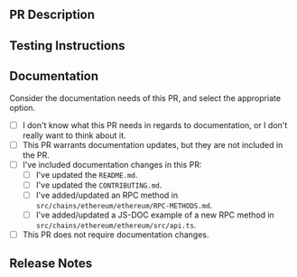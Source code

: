 <!-- If you are an external contributor, thank you so much for your pull request! We are so grateful for community involvement on the Ganache repo. Filling out the below information can be helpful for the team, but the only truly important one is the "PR Description" section.-->

## PR Description

<!-- Enter PR description here. Don't forget to link any issues that are resolved by this PR. -->

## Testing Instructions

<!-- Optional - If there are any relevant instructions for testing this PR, add them here. -->

## Documentation

<!-- Optional -->

Consider the documentation needs of this PR, and select the appropriate option.

- [ ] I don't know what this PR needs in regards to documentation, or I don't really want to think about it. <!-- There's no shame in asking for help :-) -->
- [ ] This PR warrants documentation updates, but they are not included in the PR. <!--this lets the internal team know that the `doc-change-required` label should be added to this PR so that documentation can be added by the docs team in another PR. If you're an external contributor, no action is needed other than checking this box. -->
- [ ] I've included documentation changes in this PR:
  - [ ] I've updated the `README.md`.
  - [ ] I've updated the `CONTRIBUTING.md`.
  - [ ] I've added/updated an RPC method in `src/chains/ethereum/ethereum/RPC-METHODS.md`.
  - [ ] I've added/updated a JS-DOC example of a new RPC method in `src/chains/ethereum/ethereum/src/api.ts`.
- [ ] This PR does not require documentation changes.

## Release Notes

<!-- In an effort to automate the generation of release notes, each PR has a "release-ready" explanation of the change. Everything after this comment will be added to our initial set of auto-generated notes (don't worry, we'll proof read them first before shipping). If you are an external contributor, feel free to skip this section; we'll come by to add in some release notes later. If you want to give it a go, check out our previous release notes for some examples of our style: https://github.com/trufflesuite/ganache/releases -->
